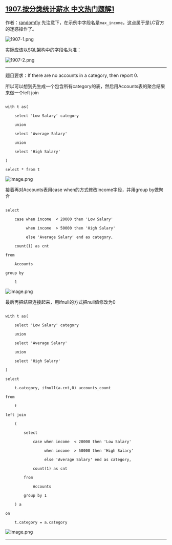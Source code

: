 ## [1907.按分类统计薪水 中文热门题解1](https://leetcode.cn/problems/count-salary-categories/solutions/100000/mysqlti-jie-san-bu-zou-unioncase-whenifn-wam0)

作者：[randomfly](https://leetcode.cn/u/randomfly)
先注意下，在示例中字段名是`max_income`，这点属于是LC官方的迷惑操作了。
![1907-1.png](https://pic.leetcode-cn.com/1624502006-PCkfwq-1907-1.png)
实际应该以SQL架构中的字段名为准：
![1907-2.png](https://pic.leetcode-cn.com/1624502159-RgHaZQ-1907-2.png)

---
题目要求：If there are no accounts in a category, then report 0.

所以可以想到先生成一个包含所有category的表，然后用Accounts表的聚合结果来做一个left join
```
with t as(
    select 'Low Salary' category
    union
    select 'Average Salary'
    union
    select 'High Salary'
)
select * from t
```

![image.png](https://pic.leetcode-cn.com/1624502401-hokpLZ-image.png)

接着再对Accounts表用case when的方式修改income字段，并用group by做聚合
```
select 
    case when income  < 20000 then 'Low Salary'
         when income  > 50000 then 'High Salary'
         else 'Average Salary' end as category,
    count(1) as cnt
from
    Accounts 
group by 
    1
```


![image.png](https://pic.leetcode-cn.com/1624502507-MChSbW-image.png)

最后再把结果连接起来，用ifnull的方式把null值修改为0

```
with t as(
    select 'Low Salary' category 
    union 
    select 'Average Salary' 
    union 
    select 'High Salary'
)
select
    t.category, ifnull(a.cnt,0) accounts_count
from
    t
left join
    (
        select 
            case when income  < 20000 then 'Low Salary'
                 when income  > 50000 then 'High Salary'
                 else 'Average Salary' end as category,
            count(1) as cnt
        from
            Accounts 
        group by 1
    ) a
on
    t.category = a.category
```
![image.png](https://pic.leetcode-cn.com/1624502680-JjSoft-image.png)

---








